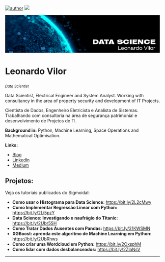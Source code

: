 [![author](https://img.shields.io/badge/author-leovilor-red.svg)](https://www.linkedin.com/in/leovilor)
[![](https://img.shields.io/badge/python-3.7+-blue.svg)](https://www.python.org/downloads/release/python-365/)

<p align="center">
  <img src="banner_portfolioDS.png" >
</p>

# Leonardo Vilor
<sub>*Data Scientist*</sub>

Data Scientist, Electrical Engineer and System Analyst. Working with consultancy in the area of property security and development of IT Projects.

Cientista de Dados, Engenheiro Eletricista e Analista de Sistemas. Trabalhando com consultoria na área de segurança patrimonial e desenvolvimento de Projetos de TI.

**Background in:** Python, Machine Learning, Space Operations and Mathematical Optimisation.

**Links:**
* [Blog](http://sigmoidal.ai)
* [LinkedIn](https://www.linkedin.com/in/carlosfab)
* [Medium](https://www.medium.com)


## Projetos:
Veja os tutoriais publicados do Sigmoidal:

* **Como usar o Histograma para Data Science:** https://bit.ly/2L2cMwy
* **Como Implementar Regressão Linear com Python:** https://bit.ly/2Li5pzY
* **Data Science: Investigando o naufrágio do Titanic:** https://bit.ly/2Ubr5SH
* **Como Tratar Dados Ausentes com Pandas:** https://bit.ly/31KWSMN
* **XGBoost: aprenda este algoritmo de Machine Learning em Python:** https://bit.ly/2UbRhws
* **Como criar uma Wordcloud em Python:** https://bit.ly/2OxsphM
* **Como lidar com dados desbalanceados:** https://bit.ly/2ZlaNsV

---


